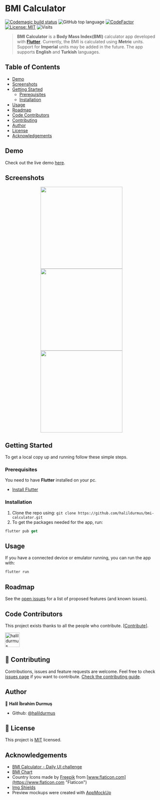 # BMI Calculator

[![Codemagic build status](https://api.codemagic.io/apps/61aa396e1f5b14000af8348b/61aa396e1f5b14000af8348a/status_badge.svg)](https://codemagic.io/apps/61aa396e1f5b14000af8348b/61aa396e1f5b14000af8348a/latest_build)
![GitHub top language](https://img.shields.io/github/languages/top/halildurmus/bmi-calculator?style=for-the-badge)
[![CodeFactor](https://www.codefactor.io/repository/github/halildurmus/bmi-calculator/badge?style=for-the-badge)](https://www.codefactor.io/repository/github/halildurmus/bmi-calculator)
[![License: MIT](https://img.shields.io/badge/License-MIT-blue.svg?style=for-the-badge)](https://github.com/halildurmus/bmi-calculator/blob/main/LICENSE)
![Visits](https://visitor-badge.glitch.me/badge?page_id=halildurmus.bmi-calculator)

> **BMI Calculator** is a **Body Mass Index(BMI)** calculator app developed with **[Flutter](https://github.com/flutter/flutter)**.
Currently, the BMI is calculated using **Metric** units. Support for **Imperial** units may be added in the future.
The app supports **English** and **Turkish** languages.

## Table of Contents

* [Demo](#demo)
* [Screenshots](#screenshots)
* [Getting Started](#getting-started)
  * [Prerequisites](#prerequisites)
  * [Installation](#installation)
* [Usage](#usage)
* [Roadmap](#roadmap)
* [Code Contributors](#code-contributors)
* [Contributing](#-contributing)
* [Author](#author)
* [License](#-license)
* [Acknowledgements](#acknowledgements)

## Demo

Check out the live demo [here](https://halildurmus.github.io/bmi-calculator).

## Screenshots

<p align="center">
    <img src="https://raw.githubusercontent.com/halildurmus/bmi-calculator/main/screenshots/home.png" width="270">
    <img src="https://raw.githubusercontent.com/halildurmus/bmi-calculator/main/screenshots/result.png" width="270">
    <img src="https://raw.githubusercontent.com/halildurmus/bmi-calculator/main/screenshots/bmi-chart.png" width="270">
</p>

## Getting Started

To get a local copy up and running follow these simple steps.

### Prerequisites

You need to have **Flutter** installed on your pc.
* [Install Flutter](https://flutter.dev/docs/get-started/install)

### Installation

1. Clone the repo using: `git clone https://github.com/halildurmus/bmi-calculator.git`
2. To get the packages needed for the app, run:
```Dart
flutter pub get
```

## Usage

If you have a connected device or emulator running, you can run the app with:
```Dart
flutter run
```

## Roadmap

See the [open issues](https://github.com/halildurmus/bmi-calculator/issues) for a list of proposed features (and known issues).

## Code Contributors

This project exists thanks to all the people who contribute. [[Contribute](CONTRIBUTING.md)].


<a href="https://github.com/halildurmus/bmi-calculator/graphs/contributors">
  <img class="avatar" alt="halildurmus" src="https://github.com/halildurmus.png?v=4&s=96" width="48" height="48" />
</a>

## 🤝 Contributing

Contributions, issues and feature requests are welcome.
Feel free to check [issues page](https://github.com/halildurmus/bmi-calculator/issues) if you want to contribute.
[Check the contributing guide](./CONTRIBUTING.md).

## Author

👤 **Halil İbrahim Durmuş**

- Github: [@halildurmus](https://github.com/halildurmus "halildurmus")

## 📝 License

This project is [MIT](https://github.com/halildurmus/bmi-calculator/blob/main/LICENSE) licensed.

## Acknowledgements
* [BMI Calculator - Daily UI challenge](https://dribbble.com/shots/2999904-BMI-Calculator-Daily-UI-challenge "BMI Calculator - Daily UI challenge")
* [BMI Chart](https://www.wcrf-uk.org/uk/here-help/health-tools/bmi-calculator)
* Country Icons made by [Freepik](https://www.freepik.com "Freepik") from [www.flaticon.com](https://www.flaticon.com "Flaticon")
* [Img Shields](https://shields.io "Img Shields")
* Preview mockups were created with [AppMockUp](https://app-mockup.com "AppMockUp")
